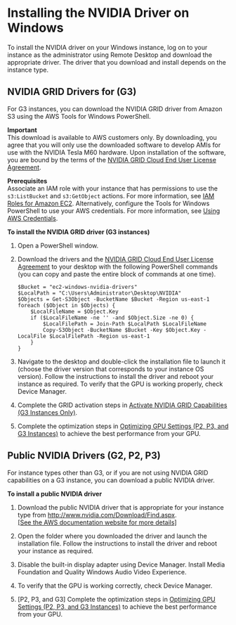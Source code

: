 # Installing the NVIDIA Driver on Windows<a name="install-nvidia-driver-windows"></a>

To install the NVIDIA driver on your Windows instance, log on to your instance as the administrator using Remote Desktop and download the appropriate driver\. The driver that you download and install depends on the instance type\.

## NVIDIA GRID Drivers for \(G3\)<a name="nvidia-drivers-grid"></a>

For G3 instances, you can download the NVIDIA GRID driver from Amazon S3 using the AWS Tools for Windows PowerShell\.

**Important**  
This download is available to AWS customers only\. By downloading, you agree that you will only use the downloaded software to develop AMIs for use with the NVIDIA Tesla M60 hardware\. Upon installation of the software, you are bound by the terms of the [NVIDIA GRID Cloud End User License Agreement](http://aws-nvidia-license-agreement.s3.amazonaws.com/NvidiaGridAWSUserLicenseAgreement.DOCX)\.

**Prerequisites**  
Associate an IAM role with your instance that has permissions to use the `s3:ListBucket` and `s3:GetObject` actions\. For more information, see [IAM Roles for Amazon EC2](iam-roles-for-amazon-ec2.md)\. Alternatively, configure the Tools for Windows PowerShell to use your AWS credentials\. For more information, see [Using AWS Credentials](http://docs.aws.amazon.com/powershell/latest/userguide/specifying-your-aws-credentials.html)\.

**To install the NVIDIA GRID driver \(G3 instances\)**

1. Open a PowerShell window\.

1. Download the drivers and the [NVIDIA GRID Cloud End User License Agreement](http://aws-nvidia-license-agreement.s3.amazonaws.com/NvidiaGridAWSUserLicenseAgreement.DOCX) to your desktop with the following PowerShell commands \(you can copy and paste the entire block of commands at one time\)\.

   ```
   $Bucket = "ec2-windows-nvidia-drivers"
   $LocalPath = "C:\Users\Administrator\Desktop\NVIDIA"
   $Objects = Get-S3Object -BucketName $Bucket -Region us-east-1
   foreach ($Object in $Objects) {
       $LocalFileName = $Object.Key
       if ($LocalFileName -ne '' -and $Object.Size -ne 0) {
           $LocalFilePath = Join-Path $LocalPath $LocalFileName
           Copy-S3Object -BucketName $Bucket -Key $Object.Key -LocalFile $LocalFilePath -Region us-east-1
       }
   }
   ```

1. Navigate to the desktop and double\-click the installation file to launch it \(choose the driver version that corresponds to your instance OS version\)\. Follow the instructions to install the driver and reboot your instance as required\. To verify that the GPU is working properly, check Device Manager\.

1. Complete the GRID activation steps in [Activate NVIDIA GRID Capabilities \(G3 Instances Only\)](activate_grid.md)\.

1. Complete the optimization steps in [Optimizing GPU Settings \(P2, P3, and G3 Instances\)](optimize_gpu.md) to achieve the best performance from your GPU\.

## Public NVIDIA Drivers \(G2, P2, P3\)<a name="nvidia-drivers-public"></a>

For instance types other than G3, or if you are not using NVIDIA GRID capabilities on a G3 instance, you can download a public NVIDIA driver\.

**To install a public NVIDIA driver**

1. Download the public NVIDIA driver that is appropriate for your instance type from [http://www\.nvidia\.com/Download/Find\.aspx](http://www.nvidia.com/Download/Find.aspx)\.    
[\[See the AWS documentation website for more details\]](http://docs.aws.amazon.com/AWSEC2/latest/WindowsGuide/install-nvidia-driver-windows.html)

1. Open the folder where you downloaded the driver and launch the installation file\. Follow the instructions to install the driver and reboot your instance as required\.

1. Disable the built\-in display adapter using Device Manager\. Install Media Foundation and Quality Windows Audio Video Experience\.

1. To verify that the GPU is working correctly, check Device Manager\.

1. \[P2, P3, and G3\] Complete the optimization steps in [Optimizing GPU Settings \(P2, P3, and G3 Instances\)](optimize_gpu.md) to achieve the best performance from your GPU\.